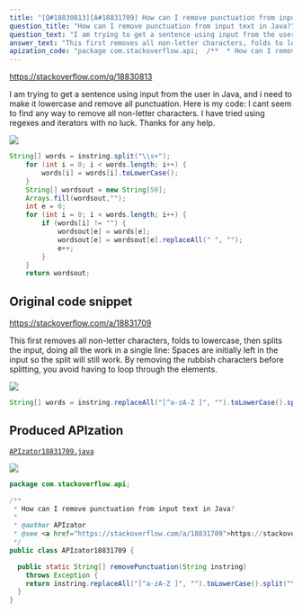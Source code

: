 ```yaml
---
title: "[Q#18830813][A#18831709] How can I remove punctuation from input text in Java?"
question_title: "How can I remove punctuation from input text in Java?"
question_text: "I am trying to get a sentence using input from the user in Java, and i need to make it lowercase and remove all punctuation. Here is my code: I cant seem to find any way to remove all non-letter characters. I have tried using regexes and iterators with no luck. Thanks for any help."
answer_text: "This first removes all non-letter characters, folds to lowercase, then splits the input, doing all the work in a single line: Spaces are initially left in the input so the split will still work. By removing the rubbish characters before splitting, you avoid having to loop through the elements."
apization_code: "package com.stackoverflow.api;  /**  * How can I remove punctuation from input text in Java?  *  * @author APIzator  * @see <a href=\"https://stackoverflow.com/a/18831709\">https://stackoverflow.com/a/18831709</a>  */ public class APIzator18831709 {    public static String[] removePunctuation(String instring)     throws Exception {     return instring.replaceAll(\"[^a-zA-Z ]\", \"\").toLowerCase().split(\"\\\\s+\");   } }"
---
```


https://stackoverflow.com/q/18830813

I am trying to get a sentence using input from the user in Java, and i need to make it lowercase and remove all punctuation. Here is my code:
I cant seem to find any way to remove all non-letter characters. I have tried using regexes and iterators with no luck. Thanks for any help.


<div class="code-logo"><img src="/stackoverflow.png" /></div>

```java
String[] words = instring.split("\\s+");
    for (int i = 0; i < words.length; i++) {
        words[i] = words[i].toLowerCase();
    }
    String[] wordsout = new String[50];
    Arrays.fill(wordsout,"");
    int e = 0;
    for (int i = 0; i < words.length; i++) {
        if (words[i] != "") {
            wordsout[e] = words[e];
            wordsout[e] = wordsout[e].replaceAll(" ", "");
            e++;
        }
    }
    return wordsout;
```


## Original code snippet

https://stackoverflow.com/a/18831709

This first removes all non-letter characters, folds to lowercase, then splits the input, doing all the work in a single line:
Spaces are initially left in the input so the split will still work.
By removing the rubbish characters before splitting, you avoid having to loop through the elements.

<div class="code-logo"><img src="/stackoverflow.png" /></div>

```java
String[] words = instring.replaceAll("[^a-zA-Z ]", "").toLowerCase().split("\\s+");
```

## Produced APIzation

[`APIzator18831709.java`](https://github.com/blind-papers/apization-temp-data/raw/main/search/APIzator18831709.java)

<div class="code-logo"><img src="/apizator.png" /></div>

```java
package com.stackoverflow.api;

/**
 * How can I remove punctuation from input text in Java?
 *
 * @author APIzator
 * @see <a href="https://stackoverflow.com/a/18831709">https://stackoverflow.com/a/18831709</a>
 */
public class APIzator18831709 {

  public static String[] removePunctuation(String instring)
    throws Exception {
    return instring.replaceAll("[^a-zA-Z ]", "").toLowerCase().split("\\s+");
  }
}

```